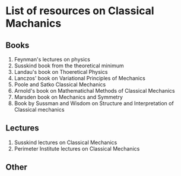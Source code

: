   # List of resources on Classical Machanics

  ## Books
  1. Feynman's lectures on physics 
  2. Susskind book from the theoretical minimum
  3. Landau's book on Thoeretical Physics
  4. Lanczos' book on Variational Principles of Mechanics
  5. Poole and Satko Classical Mechanics
  6. Arnold's book on Mathematichal Methods of Classical Mechanics
  7. Marsden book on Mechanics and Symmetry
  8. Book by Sussman and Wisdom on Structure and Interpretation of Classical mechanics

  ## Lectures
  1. Susskind lectures on Classical Mechanics
  2. Perimeter Institute lectures on Classical Mechanics

  ## Other
